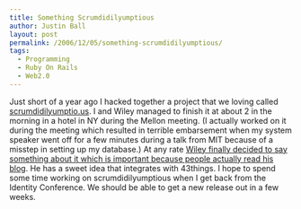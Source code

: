 ```yaml
---
title: Something Scrumdidilyumptious
author: Justin Ball
layout: post
permalink: /2006/12/05/something-scrumdidilyumptious/
tags:
  - Programming
  - Ruby On Rails
  - Web2.0
---
```


Just short of a year ago I hacked together a project that we loving called [scrumdidilyumptio.us][1]. I and Wiley managed to finish it at about 2 in the morning in a hotel in NY during the Mellon meeting. (I actually worked on it during the meeting which resulted in terrible embarsement when my system speaker went off for a few minutes during a talk from MIT because of a misstep in setting up my database.) At any rate [Wiley finally decided to say something about it which is important because people actually read his blog][2]. He has a sweet idea that integrates with 43things. I hope to spend some time working on scrumdidilyumptious when I get back from the Identity Conference. We should be able to get a new release out in a few weeks.

 [1]: http://scrumdidilyumptio.us/
 [2]: http://opencontent.org/blog/archives/289